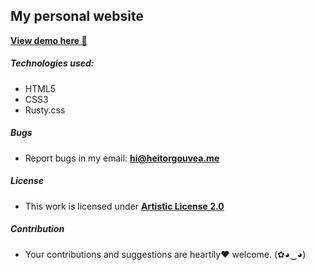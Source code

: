 ## My personal website

[**View demo here :metal:**](http://heitorgouvea.me)
##### Technologies used:

- HTML5
- CSS3
- Rusty.css

##### Bugs

- Report bugs in my email: **hi@heitorgouvea.me**

##### License

- This work is licensed under [**Artistic License 2.0**](https://github.com/HeitorG/heitorg.github.io/blob/master/LICENSE.md)

##### Contribution

- Your contributions and suggestions are heartily♥ welcome. (✿◕‿◕)
